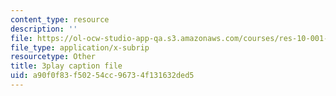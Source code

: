 ```yaml
---
content_type: resource
description: ''
file: https://ol-ocw-studio-app-qa.s3.amazonaws.com/courses/res-10-001-making-science-and-engineering-pictures-a-practical-guide-to-presenting-your-work-spring-2016/a90f0f83f50254cc96734f131632ded5_rU1VmnyYG0.vtt
file_type: application/x-subrip
resourcetype: Other
title: 3play caption file
uid: a90f0f83-f502-54cc-9673-4f131632ded5
---
```

